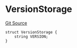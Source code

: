 # VersionStorage
[Git Source](https://github.com/thrackle-io/tron/blob/f201d50818b608b30301a670e76c0b866af89050/src/protocol/diamond/VersionFacetLib.sol)


```solidity
struct VersionStorage {
    string VERSION;
}
```

